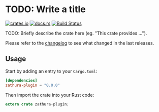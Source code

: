 # TODO: Write a title

[![crates.io](https://img.shields.io/crates/v/zathura-plugin.svg)](https://crates.io/crates/zathura-plugin)
[![docs.rs](https://docs.rs/zathura-plugin/badge.svg)](https://docs.rs/zathura-plugin/)
[![Build Status](https://travis-ci.org/jonas-schievink/zathura-plugin.svg?branch=master)](https://travis-ci.org/jonas-schievink/zathura-plugin)

TODO: Briefly describe the crate here (eg. "This crate provides ...").

Please refer to the [changelog](CHANGELOG.md) to see what changed in the last
releases.

## Usage

Start by adding an entry to your `Cargo.toml`:

```toml
[dependencies]
zathura-plugin = "0.0.0"
```

Then import the crate into your Rust code:

```rust
extern crate zathura-plugin;
```
